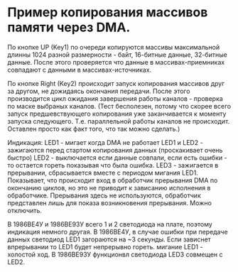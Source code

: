 ﻿# Пример копирования массивов памяти через DMA.


По кнопке UP (Key1) по очереди копируются массивы максимальной длинны 1024 разной размерности - байт, 16-битные данные, 32-битные данные. После этого проверяется что данные в массивах-приемниках совпадают с данными в массивах-источниках.

По кнопке Right (Key2) происходит запуск копирования массивов друг за другом, не дожидаясь окончания передачи. После этого производится цикл ожидания завершения работы каналов - проверка по маске выбраных каналов. (Тест бесполезен, потому что скорее всего запуск предшевствующего копирования уже заканчивается к моменту запуска следующего. Т.е. параллельной работы каналов не происходит. Оставлен просто как факт того, что так можно сделать.)

Индикация:
  LED1 - мигает когда DMA не работает
  LED1 и LED2 - зажигаются перед стартом копирования данных (проскакивает очень быстро)
  LED2 - выключается если данные совпали, если есть ошибки - то остается гореть показывая что была ошибка.
  LED3 - зажигается в прерывании, сбрасывается вместе с периодом мигания LED1. Показывает, что происходит вход в обработчик прерывания DMA по окончанию циклов, но это не приводит к зависанию исполнения в обработчике. Прерывания здесь не используются, обработчик представлен лишь для показа возникновения прерывания. Можно отключить.

В 1986ВЕ4У и 1986ВЕ93У всего 1 и 2 светодиода на плате, поэтому индикация немного другая.
В 1986ВЕ4У, в случае ошибки при передаче данных светодиод LED1 загораются на ~3 секунды. Если зависнет впрерывании то LED1 будет непрерывно гореть. мигание LED1 - холостой ход.
В 1986ВЕ93У функционвл светодиода LED3 совмещен с LED2.
